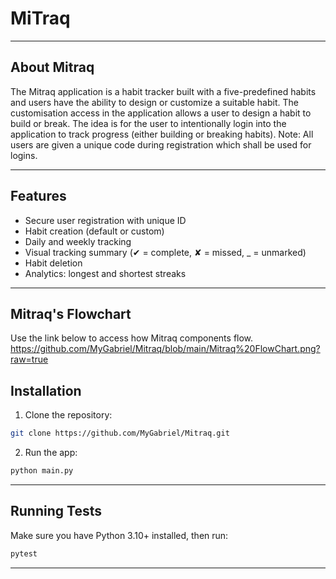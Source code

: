 # MiTraq


---
## About Mitraq
The Mitraq application is a habit tracker built with a five-predefined habits
and users have the ability to design or customize a suitable habit. The customisation
access in the application allows a user to design a habit to build or break. The idea
is for the user to intentionally login into the application to track progress (either 
building or breaking habits). 
Note: All users are given a unique code during registration which shall be used for 
logins.

---

## Features
- Secure user registration with unique ID
- Habit creation (default or custom)
- Daily and weekly tracking
- Visual tracking summary (✔ = complete, ✘ = missed, _ = unmarked)
- Habit deletion
- Analytics: longest and shortest streaks

---

## Mitraq's Flowchart
Use the link below to access how Mitraq components flow.
https://github.com/MyGabriel/Mitraq/blob/main/Mitraq%20FlowChart.png?raw=true


## Installation
1. Clone the repository:
```bash
git clone https://github.com/MyGabriel/Mitraq.git
```

2. Run the app:
```bash
python main.py
```

---

## Running Tests
Make sure you have Python 3.10+ installed, then run:
```bash
pytest 
```
---